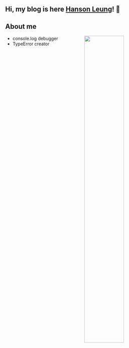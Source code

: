 ## Hi, my blog is here [Hanson Leung](https://mrhanson.github.io/memo)! 👋

## About me 
 <img style="width: 50%" align="right" src = "https://github-readme-stats.vercel.app/api?username=mrhanson&show_icons=true&&line_height=33&hide_border=true&count_private=true&theme=tokyonight">
 
 - console.log debugger
 - TypeError creator
